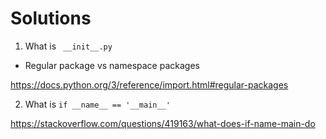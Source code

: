# Solutions

1. What is ` __init__.py`

- Regular package vs namespace packages

https://docs.python.org/3/reference/import.html#regular-packages

2. What is `if __name__ == '__main__'`

https://stackoverflow.com/questions/419163/what-does-if-name-main-do

